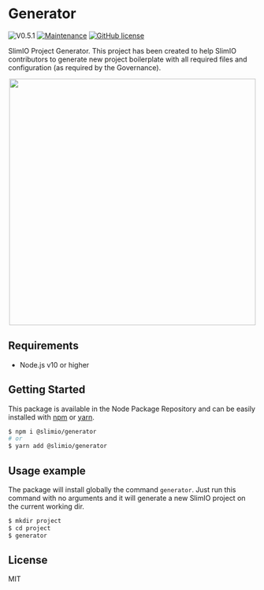 # Generator
![V0.5.1](https://img.shields.io/badge/version-0.5.1-blue.svg)
[![Maintenance](https://img.shields.io/badge/Maintained%3F-yes-green.svg)](https://github.com/SlimIO/Generator/commit-activity)
[![GitHub license](https://img.shields.io/github/license/Naereen/StrapDown.js.svg)](https://github.com/SlimIO/Generator/blob/master/LICENSE)

SlimIO Project Generator. This project has been created to help SlimIO contributors to generate new project boilerplate with all required files and configuration (as required by the Governance).

<p align="center">
    <img src="https://i.imgur.com/XoOwMbo.png" width="500">
</p>

## Requirements
- Node.js v10 or higher

## Getting Started
This package is available in the Node Package Repository and can be easily installed with [npm](https://docs.npmjs.com/getting-started/what-is-npm) or [yarn](https://yarnpkg.com).

```bash
$ npm i @slimio/generator
# or
$ yarn add @slimio/generator
```

## Usage example
The package will install globally the command `generator`. Just run this command with no arguments and it will generate a new SlimIO project on the current working dir.

```bash
$ mkdir project
$ cd project
$ generator
```

## License
MIT
